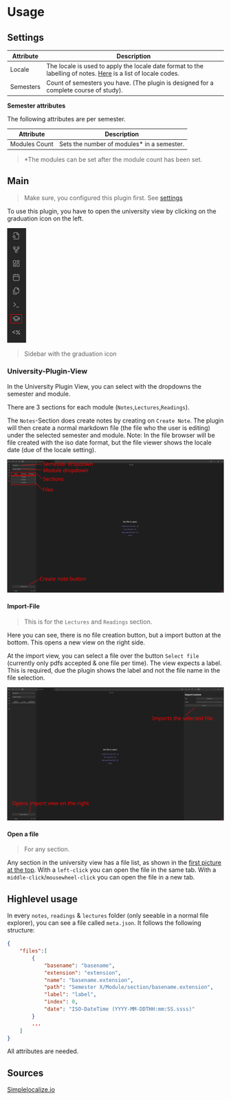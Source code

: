 # Usage

## Settings

| Attribute | Description                                                                                                                                              |
| --------- | -------------------------------------------------------------------------------------------------------------------------------------------------------- |
| Locale    | The locale is used to apply the locale date format to the labelling of notes. [Here](https://simplelocalize.io/data/locales/) is a list of locale codes. |
| Semesters | Count of semesters you have. (The plugin is designed for a complete course of study).                                                                    |

**Semester attributes**

The following attributes are per semester.

| Attribute     | Description                                 |
| ------------- | ------------------------------------------- |
| Modules Count | Sets the number of modules\* in a semester. |

> \*The modules can be set after the module count has been set.

## Main

> Make sure, you configured this plugin first. See [settings](#settings)

To use this plugin, you have to open the university view by clicking on the graduation icon on the left.

![graduation-icon](./doc/graduation-icon.png)
> Sidebar with the graduation icon

### University-Plugin-View

In the University Plugin View, you can select with the dropdowns the semester and module. 

There are 3 sections for each module (`Notes`,`Lectures`,`Readings`).

The `Notes`-Section does create notes by creating on `Create Note`. The plugin will then create a normal markdown file (the file who the user is editing) under the selected semester and module. Note: In the file browser will be file created with the iso date format, but the file viewer shows the locale date (due of the locale setting).

![university-view](./doc/university-view.png)

#### Import-File

> This is for the `Lectures` and `Readings` section.

Here you can see, there is no file creation button, but a import button at the bottom. This opens a new view on the right side.


At the import view, you can select a file over the button `Select file` (currently only pdfs accepted & one file per time).
The view expects a label. This is required, due the plugin shows the label and not the file name in the file selection.

![import-view](./doc/import-view.png)

#### Open a file

> For any section.

Any section in the university view has a file list, as shown in the [first picture at the top](#university-plugin-view). With a `left-click` you can open the file in the same tab. With a `middle-click`/`mousewheel-click` you can open the file in a new tab.

## Highlevel usage

In every `notes`, `readings` & `lectures` folder (only seeable in a normal file explorer), you can see a file called `meta.json`. 
It follows the following structure:
```json
{
    "files":[
        {
            "basename": "basename",
            "extension": "extension",
            "name": "basename.extension",
            "path": "Semester X/Module/section/basename.extension",
            "label": "label",
            "index": 0,
            "date": "ISO-DateTime (YYYY-MM-DDTHH:mm:SS.ssss)"
        }
        ...
    ]
}
```

All attributes are needed.

## Sources

[Simplelocalize.io](https://simplelocalize.io/data/locales/)
